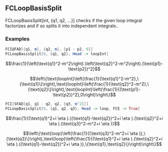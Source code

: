 ##  FCLoopBasisSplit 

FCLoopBasisSplit[int, {q1, q2, ...}] checks if the given loop integral factorizes and if so splits it into independent integrals..

###  Examples 

```mathematica
FCI@FAD[{q1, m}, {q2, m}, {p1 - p2, 0}]
FCLoopBasisSplit[%, {q1, q2}, Head -> loopInt]
```

$$\frac{1}{\left(\text{q1}^2-m^2\right).\left(\text{q2}^2-m^2\right).(\text{p1}-\text{p2})^2}$$

$$\left\{\text{loopInt}\left(\frac{1}{\text{q1}^2-m^2},\{\text{q1}\}\right),\text{loopInt}\left(\frac{1}{\text{q2}^2-m^2},\{\text{q2}\}\right),\text{loopInt}\left(\frac{1}{(\text{p1}-\text{p2})^2},0\right)\right\}$$

```mathematica
FCI[SFAD[q1, q1 - q2, q2, {q3, m^2}]]
FCLoopBasisSplit[%, {q1, q2, q3}, Head -> loop, FCE -> True]
```

$$\frac{1}{(\text{q1}^2+i \eta ).((\text{q1}-\text{q2})^2+i \eta ).(\text{q2}^2+i \eta ).(\text{q3}^2-m^2+i \eta )}$$

$$\left\{\text{loop}\left(\frac{1}{(\text{q3}^2-m^2+i \eta )},\{\text{q3}\}\right),\text{loop}\left(\frac{1}{(\text{q1}^2+i \eta ).(\text{q2}^2+i \eta ).((\text{q1}-\text{q2})^2+i \eta )},\{\text{q1},\text{q2}\}\right)\right\}$$